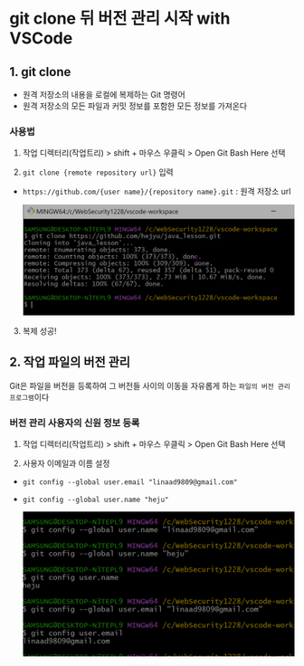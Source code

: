 # git clone 뒤 버전 관리 시작 with VSCode

## 1. git clone
- 원격 저장소의 내용을 로컬에 복제하는 Git 명령어
- 원격 저장소의 모든 파일과 커밋 정보를 포함한 모든 정보를 가져온다

### 사용법
1. 작업 디렉터리(작업트리) > shift + 마우스 우클릭 > Open Git Bash Here 선택

1. `git clone {remote repository url}` 입력

- `https://github.com/{user name}/{repository name}.git` : 원격 저장소 url

    ![alt text](image-9.png)

3. 복제 성공!

## 2. 작업 파일의 버전 관리

Git은 파일을 버전을 등록하여 그 버전들 사이의 이동을 자유롭게 하는 `파일의 버전 관리 프로그램`이다

### 버전 관리 사용자의 신원 정보 등록
1. 작업 디렉터리(작업트리) > shift + 마우스 우클릭 > Open Git Bash Here 선택

1. 사용자 이메일과 이름 설정

- `git config --global user.email "linaad9809@gmail.com"`

- `git config --global user.name "heju"`

    ![alt text](image-10.png)